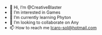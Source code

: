 - 👋 Hi, I’m @CreativeBlaster
- 👀 I’m interested in Games
- 🌱 I’m currently learning Phyton
- 💞️ I’m looking to collaborate on Any
- 📫 How to reach me Icaro-sol@hotmail.com

<!---
CreativeBlaster/CreativeBlaster is a ✨ special ✨ repository because its `README.md` (this file) appears on your GitHub profile.
You can click the Preview link to take a look at your changes.
--->
